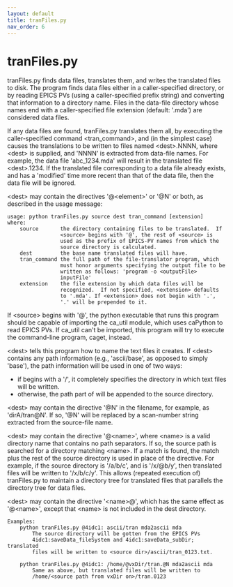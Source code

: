 ```yaml
---
layout: default
title: tranFiles.py
nav_order: 6
---
```


tranFiles.py
============

tranFiles.py finds data files, translates them, and writes the translated files to disk. 
The program finds data files either in a caller-specified directory, or by reading EPICS PVs 
(using a caller-specified prefix string) and converting that information to a directory name. 
Files in the data-file directory whose names end with a caller-specified file extension 
(default: '.mda') are considered data files.

If any data files are found, tranFiles.py translates them all, by executing the caller-specified 
command \<tran\_command\>, and (in the simplest case) causes the translations to be written to 
files named \<dest\>.NNNN, where \<dest\> is supplied, and 'NNNN' is extracted from data-file 
names. For example, the data file 'abc\_1234.mda' will result in the translated file \<dest\>.1234. 
If the translated file corresponding to a data file already exists, and has a 'modified' time more 
recent than that of the data file, then the data file will be ignored.

\<dest\> may contain the directives '@\<element\>' or '@N' or both, as described in the usage message:

```
usage: python tranFiles.py source dest tran_command [extension]
where:
    source       the directory containing files to be translated.  If
                 <source> begins with '@', the rest of <source> is
                 used as the prefix of EPICS-PV names from which the
                 source directory is calculated.
    dest         the base name translated files will have.
    tran_command the full path of the file-translator program, which
                 must honor arguments specifying the output file to be
                 written as follows: 'program -o <outputFile>
                 inputFile'
    extension    the file extension by which data files will be
                 recognized.  If not specified, <extension> defaults
                 to '.mda'. If <extension> does not begin with '.',
                 '.' will be prepended to it.

```
                    
If \<source\> begins with '@', the python executable that runs this
program should be capable of importing the ca\_util module, which uses
caPython to read EPICS PVs.  If ca\_util can't be imported, this
program will try to execute the command-line program, caget, instead.

\<dest\> tells this program how to name the text files it creates. If
\<dest\> contains any path information (e.g., 'ascii/base', as opposed
to simply 'base'), the path information will be used in one of two
ways:

* if <dest> begins with a '/', it completely specifies the
  directory in which text files will be written.
* otherwise, the path part of <dest> will be appended to the
  source directory.

\<dest\> may contain the directive '@N' in the filename, for example, as
'dirA/tran@N'.  If so, '@N' will be replaced by a scan-number string
extracted from the source-file name.

\<dest\> may contain the directive '@\<name\>', where \<name\> is a valid
directory name that contains no path separators.  If so, the source
path is searched for a directory matching \<name\>.  If a match is found,
the match plus the rest of the source directory is used in place of the
directive.  For example, if the source directory is '/a/b/c', and <dest>
is '/x/@b/y', then translated files will be written to '/x/b/c/y'. This
allows (repeated execution of) tranFiles.py to maintain a directory
tree for translated files that parallels the directory tree for data
files.

\<dest\> may contain the directive '\<name\>@', which has the same effect as
'@\<name\>', except that \<name\> is not included in the dest directory.

```
Examples:
    python tranFiles.py @4idc1: ascii/tran mda2ascii mda
        The source directory will be gotten from the EPICS PVs
        4idc1:saveData_fileSystem and 4idc1:saveData_subDir; translated
        files will be written to <source dir>/ascii/tran_0123.txt.

    python tranFiles.py @4idc1: /home/@vxDir/tran.@N mda2ascii mda
        Same as above, but translated files will be written to
        /home/<source path from vxDir on>/tran.0123

```
